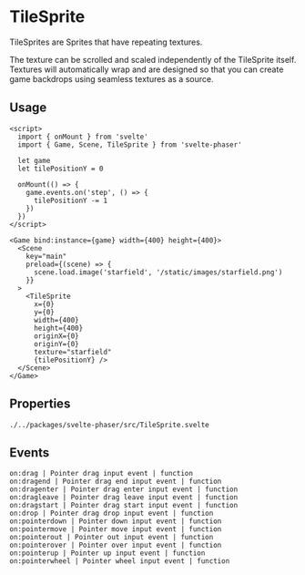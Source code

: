 # TileSprite

TileSprites are Sprites that have repeating textures.

The texture can be scrolled and scaled independently of the TileSprite itself. Textures will automatically wrap and are designed so that you can create game backdrops using seamless textures as a source.

## Usage

```example
<script>
  import { onMount } from 'svelte'
  import { Game, Scene, TileSprite } from 'svelte-phaser'

  let game
  let tilePositionY = 0

  onMount(() => {
    game.events.on('step', () => {
      tilePositionY -= 1
    })
  })
</script>

<Game bind:instance={game} width={400} height={400}>
  <Scene
    key="main"
    preload={(scene) => {
      scene.load.image('starfield', '/static/images/starfield.png')
    }}
  >
    <TileSprite
      x={0}
      y={0}
      width={400}
      height={400}
      originX={0}
      originY={0}
      texture="starfield"
      {tilePositionY} />
  </Scene>
</Game>

```

## Properties

```properties
./../packages/svelte-phaser/src/TileSprite.svelte
```

## Events

```properties
on:drag | Pointer drag input event | function
on:dragend | Pointer drag end input event | function
on:dragenter | Pointer drag enter input event | function
on:dragleave | Pointer drag leave input event | function
on:dragstart | Pointer drag start input event | function
on:drop | Pointer drag drop input event | function
on:pointerdown | Pointer down input event | function
on:pointermove | Pointer move input event | function
on:pointerout | Pointer out input event | function
on:pointerover | Pointer over input event | function
on:pointerup | Pointer up input event | function
on:pointerwheel | Pointer wheel input event | function
```
